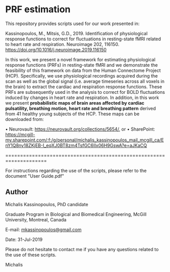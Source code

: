 # PRF estimation

This repository provides scripts used for our work presented in:

Kassinopoulos, M., Mitsis, G.D., 2019. Identification of physiological response functions to correct for fluctuations in resting-state fMRI related to heart rate and respiration. Neuroimage 202, 116150. https://doi.org/10.1016/j.neuroimage.2019.116150

In this work, we present a novel framework for estimating physiological response functions (PRFs) in resting-state fMRI and we demonstrate the feasibility of this framework on data from the Human Connectome Project (HCP). Specifically, we use physiological recordings acquired during the scan as well as the global signal (i.e. average timeseries across all voxels in the brain) to extract the cardiac and respiration response functions. These PRFs are subsequently used in the analysis to correct for BOLD fluctuations induced by changes in heart rate and respiration. In addition, in this work we present **probabilistic maps of brain areas affected by cardiac pulsatility, breathing motion, heart rate and breathing pattern** derived from 41 healthy young subjects of the HCP. These maps can be downloaded from:

•	Neurovault: https://neurovault.org/collections/5654/, or
•	SharePoint: https://mcgill-my.sharepoint.com/:f:/g/personal/michalis_kassinopoulos_mail_mcgill_ca/EnY1Q8ny18ZKjEB-I_eqXJ0BT8zm4TsfGC6IIx06H9GswA?e=aJKaCQ

====================================================================

For instructions regarding the use of the scripts, please refer to the document "User Guide.pdf"



## Author

Michalis Kassinopoulos, PhD candidate

Graduate Program in Biological and Biomedical Engineering, McGill University, Montreal, Canada

E-mail: mkassinopoulos@gmail.com

Date: 31-Jul-2019

Please do not hesitate to contact me if you have any questions related to the use of these scripts.

Michalis
